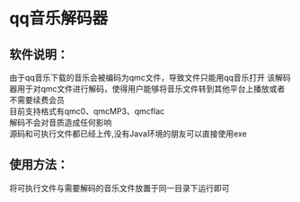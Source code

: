 # qq音乐解码器
## 软件说明：
  由于qq音乐下载的音乐会被编码为qmc文件，导致文件只能用qq音乐打开
  该解码器用于对qmc文件进行解码，使得用户能够将音乐文件转到其他平台上播放或者不需要续费会员   
  目前支持格式有qmc0、qmcMP3、qmcflac   
  解码不会对音质造成任何影响   
  源码和可执行文件都已经上传,没有Java环境的朋友可以直接使用exe
## 使用方法：
  将可执行文件与需要解码的音乐文件放置于同一目录下运行即可


